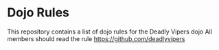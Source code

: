 Dojo Rules
==========

This repository contains a list of dojo rules for the Deadly Vipers dojo
All members should read the rule
https://github.com/deadlyvipers
